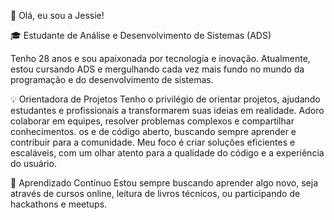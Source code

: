 👋 Olá, eu sou a Jessie!

🎓 Estudante de Análise e Desenvolvimento de Sistemas (ADS)

Tenho 28 anos e sou apaixonada por tecnologia e inovação.
Atualmente, estou cursando ADS e mergulhando cada vez mais fundo no mundo da programação e do desenvolvimento de sistemas.

💡 Orientadora de Projetos
Tenho o privilégio de orientar projetos, ajudando estudantes e profissionais a transformarem suas ideias em realidade.
Adoro colaborar em equipes, resolver problemas complexos e compartilhar conhecimentos.
os e de código aberto, buscando sempre aprender e contribuir para a comunidade.
Meu foco é criar soluções eficientes e escaláveis, com um olhar atento para a qualidade do código e a experiência do usuário.

🌱 Aprendizado Contínuo
Estou sempre buscando aprender algo novo, seja através de cursos online, leitura de livros técnicos, ou participando de hackathons e meetups.
